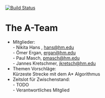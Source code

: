 [![Build Status](https://travis-ci.org/ob-algdatii-ss18/leistungsnachweis-a-team-1.svg?branch=master)](https://travis-ci.org/ob-algdatii-ss18/leistungsnachweis-a-team-1)
# The A-Team
* Mitglieder:<br> - Nikita Hans , hans@hm.edu
             <br> - Ömer Ergan, ergan@hm.edu
             <br> - Paul Masch, pmasch@hm.edu
             <br> - Jannes Kretschmer, jkretsch@hm.edu
* Themen Vorschläge: 
                     <br> Kürzeste Strecke mit dem A* Algorithmus
* Zeitslot für Zwischenstand:<br> - TODO
                             <br> - Verantwortliches Mitglied
